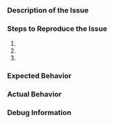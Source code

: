 <!--- This is a generic template and may not be applicable in all cases. -->
<!--- Try to follow it where possible. -->

### Description of the Issue
<!--- Provide a more detailed description to the issue itself -->

### Steps to Reproduce the Issue
<!--- Set of steps to reproduce this issue -->
1. 
2. 
3. 

### Expected Behavior
<!--- What did you expect to happen -->

### Actual Behavior
<!--- What actually happened -->

### Debug Information
<!--- In your Notepad+-, click on the "?" menu (found to the right of "Window" in the menu bar) -->
<!--- In the menu that drops down, choose "Debug Info..." -->
<!--- A message box will open detailing specifics about your Notepad+- version, plugins, etc. -->
<!--- CLICK ON THE BLUE LINK with the text "Copy debug info into clipboard" -->
<!--- Do a PASTE HERE -->

<!--- Feel free to include any other info, such as screenshots, etc -->
